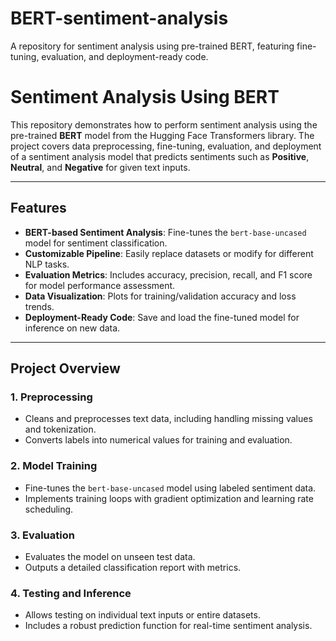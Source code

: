 # BERT-sentiment-analysis
A repository for sentiment analysis using pre-trained BERT, featuring fine-tuning, evaluation, and deployment-ready code.

# Sentiment Analysis Using BERT

This repository demonstrates how to perform sentiment analysis using the pre-trained **BERT** model from the Hugging Face Transformers library. The project covers data preprocessing, fine-tuning, evaluation, and deployment of a sentiment analysis model that predicts sentiments such as **Positive**, **Neutral**, and **Negative** for given text inputs.

---

## Features
- **BERT-based Sentiment Analysis**: Fine-tunes the `bert-base-uncased` model for sentiment classification.
- **Customizable Pipeline**: Easily replace datasets or modify for different NLP tasks.
- **Evaluation Metrics**: Includes accuracy, precision, recall, and F1 score for model performance assessment.
- **Data Visualization**: Plots for training/validation accuracy and loss trends.
- **Deployment-Ready Code**: Save and load the fine-tuned model for inference on new data.

---

## Project Overview
### 1. Preprocessing
- Cleans and preprocesses text data, including handling missing values and tokenization.
- Converts labels into numerical values for training and evaluation.

### 2. Model Training
- Fine-tunes the `bert-base-uncased` model using labeled sentiment data.
- Implements training loops with gradient optimization and learning rate scheduling.

### 3. Evaluation
- Evaluates the model on unseen test data.
- Outputs a detailed classification report with metrics.

### 4. Testing and Inference
- Allows testing on individual text inputs or entire datasets.
- Includes a robust prediction function for real-time sentiment analysis.
